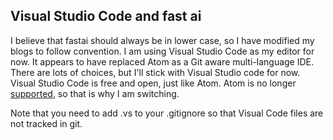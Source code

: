 ## Visual Studio Code and fast ai

I believe that fastai should always be in lower case, so I have modified my blogs to follow convention.  I am using Visual Studio Code as my editor for now.  It appears to have replaced Atom as a Git aware multi-language IDE.  There are lots of choices, but I'll stick with Visual Studio code for now.   Visual Studio Code is free and open, just like Atom.  Atom is no longer [supported](https://github.blog/2022-06-08-sunsetting-atom/), so that is why I am switching. 

Note that you need to add .vs to your .gitignore so that Visual Code files are not tracked in git.
